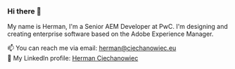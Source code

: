 ### Hi there 👋

My name is Herman, I'm a Senior AEM Developer at PwC. I'm designing and creating enterprise software based on the Adobe Experience Manager.

📫 You can reach me via email: herman@ciechanowiec.eu <br>
💼 My LinkedIn profile: [Herman Ciechanowiec](https://www.linkedin.com/in/ciechanowiec/)<br/>
